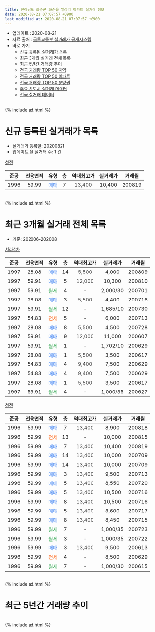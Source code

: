 ```yaml
---
title: 전라남도 화순군 화순읍 일심리 아파트 실거래 정보
date: 2020-08-21 07:07:57 +0900
last_modified_at: 2020-08-21 07:07:57 +0900
---
```


* 업데이트 : 2020-08-21
* 자료 출처 : [국토교통부 실거래가 공개시스템](http://rt.molit.go.kr)
* 바로 가기
    * [신규 등록된 실거래가 목록](#신규-등록된-실거래가-목록)
    * [최근 3개월 실거래 전체 목록](#최근-3개월-실거래-전체-목록)
    * [최근 5년간 거래량 추이](#최근-5년간-거래량-추이)
    * [전국 거래량 TOP 50 지역](https://inasie.github.io/apt-trade-info/최근-3개월-전국에서-가장-거래가-많이-발생한-지역)
    * [전국 거래량 TOP 50 아파트](https://inasie.github.io/apt-trade-info/최근-3개월-전국에서-가장-거래가-많이-발생한-아파트)
    * [전국 거래량 TOP 50 분양권](https://inasie.github.io/apt-trade-info/최근-3개월-전국에서-가장-거래가-많이-발생한-분양권)
    * [주요 신도시 실거래 데이터](https://inasie.github.io/apt-trade-info/주요-신도시)
    * [전국 실거래 데이터](https://inasie.github.io/apt-trade-info/전국)
<br>
{% include ad.html %}
<br>

# 신규 등록된 실거래가 목록
* 실거래가 등록일: 20200821
* 업데이트 된 실거래 수: 1 건


[청전](https://search.naver.com/search.naver?query=%EC%A0%84%EB%9D%BC%EB%82%A8%EB%8F%84+%ED%99%94%EC%88%9C%EA%B5%B0+%ED%99%94%EC%88%9C%EC%9D%8D+%EC%9D%BC%EC%8B%AC%EB%A6%AC+%EC%B2%AD%EC%A0%84)

|준공|전용면적|유형|층|역대최고가|실거래가|거래월|
|:---:|:---:|:---:|:---:|:---:|:---:|:---:|
|1996|59.99|<span style="color:#4285f3">매매</span>|7|<span style="color:#444444">13,400</span>|10,400|200819|


<br>
{% include ad.html %}
<br>

# 최근 3개월 실거래 전체 목록
* 기준: 202006-202008


[서라4차](https://search.naver.com/search.naver?query=%EC%A0%84%EB%9D%BC%EB%82%A8%EB%8F%84+%ED%99%94%EC%88%9C%EA%B5%B0+%ED%99%94%EC%88%9C%EC%9D%8D+%EC%9D%BC%EC%8B%AC%EB%A6%AC+%EC%84%9C%EB%9D%BC4%EC%B0%A8)

|준공|전용면적|유형|층|역대최고가|실거래가|거래월|
|:---:|:---:|:---:|:---:|:---:|:---:|:---:|
|1997|28.08|<span style="color:#4285f3">매매</span>|14|<span style="color:#444444">5,500</span>|4,000|200809|
|1997|59.91|<span style="color:#4285f3">매매</span>|5|<span style="color:#444444">12,000</span>|10,300|200810|
|1997|59.91|<span style="color:#34a853">월세</span>|4|<span style="color:#444444">-</span>|2,000/30|200701|
|1997|28.08|<span style="color:#4285f3">매매</span>|3|<span style="color:#444444">5,500</span>|4,400|200716|
|1997|59.91|<span style="color:#34a853">월세</span>|12|<span style="color:#444444">-</span>|1,685/10|200730|
|1997|54.83|<span style="color:#ff5a00">전세</span>|5|<span style="color:#444444">-</span>|6,000|200713|
|1997|28.08|<span style="color:#4285f3">매매</span>|8|<span style="color:#444444">5,500</span>|4,500|200728|
|1997|59.91|<span style="color:#4285f3">매매</span>|9|<span style="color:#444444">12,000</span>|11,000|200607|
|1997|59.91|<span style="color:#34a853">월세</span>|1|<span style="color:#444444">-</span>|1,702/10|200629|
|1997|28.08|<span style="color:#4285f3">매매</span>|1|<span style="color:#444444">5,500</span>|3,500|200617|
|1997|54.83|<span style="color:#4285f3">매매</span>|4|<span style="color:#444444">9,400</span>|7,500|200629|
|1997|54.83|<span style="color:#4285f3">매매</span>|4|<span style="color:#444444">9,400</span>|7,500|200629|
|1997|28.08|<span style="color:#4285f3">매매</span>|1|<span style="color:#444444">5,500</span>|3,500|200617|
|1997|59.91|<span style="color:#34a853">월세</span>|4|<span style="color:#444444">-</span>|1,000/35|200627|

[청전](https://search.naver.com/search.naver?query=%EC%A0%84%EB%9D%BC%EB%82%A8%EB%8F%84+%ED%99%94%EC%88%9C%EA%B5%B0+%ED%99%94%EC%88%9C%EC%9D%8D+%EC%9D%BC%EC%8B%AC%EB%A6%AC+%EC%B2%AD%EC%A0%84)

|준공|전용면적|유형|층|역대최고가|실거래가|거래월|
|:---:|:---:|:---:|:---:|:---:|:---:|:---:|
|1996|59.99|<span style="color:#4285f3">매매</span>|7|<span style="color:#444444">13,400</span>|8,900|200818|
|1996|59.99|<span style="color:#ff5a00">전세</span>|13|<span style="color:#444444">-</span>|10,000|200815|
|1996|59.99|<span style="color:#4285f3">매매</span>|7|<span style="color:#444444">13,400</span>|10,400|200819|
|1996|59.99|<span style="color:#4285f3">매매</span>|14|<span style="color:#444444">13,400</span>|10,000|200709|
|1996|59.99|<span style="color:#4285f3">매매</span>|14|<span style="color:#444444">13,400</span>|10,000|200709|
|1996|59.99|<span style="color:#4285f3">매매</span>|3|<span style="color:#444444">13,400</span>|9,500|200713|
|1996|59.99|<span style="color:#4285f3">매매</span>|5|<span style="color:#444444">13,400</span>|8,550|200720|
|1996|59.99|<span style="color:#4285f3">매매</span>|5|<span style="color:#444444">13,400</span>|10,500|200716|
|1996|59.99|<span style="color:#4285f3">매매</span>|8|<span style="color:#444444">13,400</span>|10,500|200716|
|1996|59.99|<span style="color:#4285f3">매매</span>|5|<span style="color:#444444">13,400</span>|8,600|200717|
|1996|59.99|<span style="color:#4285f3">매매</span>|8|<span style="color:#444444">13,400</span>|8,450|200715|
|1996|59.99|<span style="color:#34a853">월세</span>|7|<span style="color:#444444">-</span>|1,000/35|200723|
|1996|59.99|<span style="color:#34a853">월세</span>|3|<span style="color:#444444">-</span>|1,000/35|200722|
|1996|59.99|<span style="color:#4285f3">매매</span>|3|<span style="color:#444444">13,400</span>|9,500|200613|
|1996|59.99|<span style="color:#ff5a00">전세</span>|4|<span style="color:#444444">-</span>|8,500|200629|
|1996|59.99|<span style="color:#34a853">월세</span>|7|<span style="color:#444444">-</span>|1,000/30|200615|


<br>
{% include ad.html %}
<br>

# 최근 5년간 거래량 추이


<div style="width:100%;">
    <canvas id="deal_progress" height="200"></canvas>
</div>

<script>
new Chart(document.getElementById("deal_progress"), {
    type: 'line',
    data: {
        labels: ['201508','201509','201510','201511','201512','201601','201602','201603','201604','201605','201606','201607','201608','201609','201610','201611','201612','201701','201702','201703','201704','201705','201706','201707','201708','201709','201710','201711','201712','201801','201802','201803','201804','201805','201806','201807','201808','201809','201810','201811','201812','201901','201902','201903','201904','201905','201906','201907','201908','201909','201910','201911','201912','202001','202002','202003','202004','202005','202006','202007','202008'],
        datasets: [{
            label: '매매',
            pointRadius: 1,
            data: [5, 3, 10, 9, 4, 5, 2, 4, 3, 4, 7, 3, 6, 7, 10, 13, 8, 2, 9, 5, 2, 8, 3, 6, 7, 7, 8, 11, 1, 9, 4, 12, 9, 7, 4, 4, 7, 5, 9, 4, 7, 8, 4, 8, 4, 4, 4, 10, 3, 4, 8, 6, 9, 6, 6, 4, 6, 4, 6, 10, 4],
            borderColor: "rgba(255, 201, 14, 1)",
            backgroundColor: "rgba(255, 201, 14, 0.5)",
            fill: false,
            lineTension: 0
        },{
            label: '전월세',
            pointRadius: 1,
            data: [5, 0, 6, 6, 6, 1, 4, 7, 5, 4, 2, 5, 5, 2, 2, 5, 3, 0, 2, 1, 1, 6, 1, 3, 4, 3, 2, 4, 5, 3, 5, 4, 2, 4, 3, 4, 7, 0, 3, 2, 3, 0, 4, 1, 1, 2, 0, 3, 1, 0, 0, 2, 2, 3, 2, 2, 4, 1, 4, 5, 1],
            borderColor: "rgba(0, 141, 185, 1)",
            backgroundColor: "rgba(0, 141, 185, 0.5)",
            fill: false,
            lineTension: 0
        }
        ]
    },
    options: {
        responsive: true,
        title: {
            display: false
        },
        tooltips: {
            mode: 'index',
            intersect: false
        },
        hover: {
            mode: 'nearest',
            intersect: true
        },
        scales: {
            xAxes: [{
                display: true,
                scaleLabel: {
                    display: true,
                    labelString: '년/월'
                }
            }],
            yAxes: [{
                display: true,
                ticks: {
                    suggestedMin: 0,
                },
                scaleLabel: {
                    display: true,
                    labelString: '실거래 수'
                }
            }]
        }
    }
});

</script>


<br>
{% include ad.html %}
<br>

